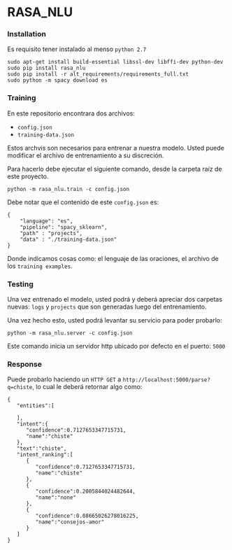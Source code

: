 # RASA_NLU

### Installation
Es requisito tener instalado al menso `python 2.7`
```
sudo apt-get install build-essential libssl-dev libffi-dev python-dev
sudo pip install rasa_nlu
sudo pip install -r alt_requirements/requirements_full.txt
sudo python -m spacy download es
```

### Training
En este repositorio encontrara dos archivos:
- `config.json`
- `training-data.json`

Estos archvis son necesarios para entrenar a nuestra modelo. Usted puede modificar el archivo de entrenamiento a su discreción.

Para hacerlo debe ejecutar el siguiente comando, desde la carpeta raíz de este proyecto.
```
python -m rasa_nlu.train -c config.json
```

Debe notar que el contenido de este `config.json` es:
```
{
    "language": "es",
    "pipeline": "spacy_sklearn",
    "path" : "projects",
    "data" : "./training-data.json"
}
```

Donde indicamos cosas como: el lenguaje de las oraciones, el archivo de los `training examples`.

### Testing
Una vez entrenado el modelo, usted podrá y deberá apreciar dos carpetas nuevas: `logs` y `projects` que son generadas luego del entrenamiento.

Una vez hecho esto, usted podrá levantar su servicio para poder probarlo:
```
python -m rasa_nlu.server -c config.json
```

Este comando inicia un servidor http ubicado por defecto en el puerto: `5000`

### Response
Puede probarlo haciendo un `HTTP GET` a `http://localhost:5000/parse?q=chiste`, lo cual le deberá retornar algo como:
```
{  
   "entities":[  

   ],
   "intent":{  
      "confidence":0.7127653347715731,
      "name":"chiste"
   },
   "text":"chiste",
   "intent_ranking":[  
      {  
         "confidence":0.7127653347715731,
         "name":"chiste"
      },
      {  
         "confidence":0.2005844024482644,
         "name":"none"
      },
      {  
         "confidence":0.08665026278016225,
         "name":"consejos-amor"
      }
   ]
}
```
